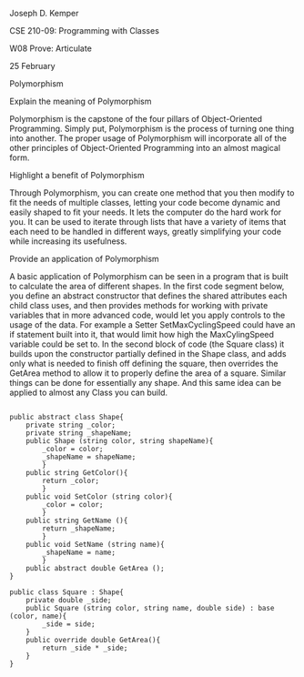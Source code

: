 <p>Joseph D. Kemper</p>
<p>CSE 210-09: Programming with Classes</p>
<p>W08 Prove: Articulate</p>
<p>25 February</p>
<p></p>
<p>Polymorphism</p>
<p></p>
<p>Explain the meaning of Polymorphism</p>
<p></p>
<p>
Polymorphism is the capstone of the four pillars of Object-Oriented Programming. Simply put, Polymorphism is the process of turning one thing into another. The proper usage of Polymorphism will incorporate all of the other principles of Object-Oriented Programming into an almost magical form.  
</p>
<p></p>
<p>Highlight a benefit of Polymorphism</p>
<p></p>
<p>
Through Polymorphism, you can create one method that you then modify to fit the needs of multiple classes, letting your code become dynamic and easily shaped to fit your needs. It lets the computer do the hard work for you. It can be used to iterate through lists that have a variety of items that each need to be handled in different ways, greatly simplifying your code while increasing its usefulness. 
</p>
<p></p>
<p>Provide an application of Polymorphism</p>
<p></p>
<p>
A basic application of Polymorphism can be seen in a program that is built to calculate the area of different shapes. In the first code segment below, you define an abstract constructor that defines the shared attributes each child class uses, and then provides methods for working with private variables that in more advanced code, would let you apply controls to the usage of the data. For example a Setter SetMaxCyclingSpeed could have an if statement built into it, that would limit how high the MaxCylingSpeed variable could be set to. In the second block of code (the Square class) it builds upon the constructor partially defined in the Shape class, and adds only what is needed to finish off defining the square, then overrides the GetArea method to allow it to properly define the area of a square. Similar things can be done for essentially any shape. And this same idea can be applied to almost any Class you can build. 
</p>
<code>
public abstract class Shape{
    private string _color;
    private string _shapeName;
    public Shape (string color, string shapeName){
        _color = color;
        _shapeName = shapeName;
        }
    public string GetColor(){
        return _color;
        }
    public void SetColor (string color){
        _color = color;
        }
    public string GetName (){
        return _shapeName;
        }
    public void SetName (string name){
        _shapeName = name;
        }
    public abstract double GetArea ();
}
</code>
<code>
public class Square : Shape{
    private double _side;
    public Square (string color, string name, double side) : base (color, name){
        _side = side;
    }
    public override double GetArea(){
        return _side * _side;
    }
}
</code>
<code>
</code>